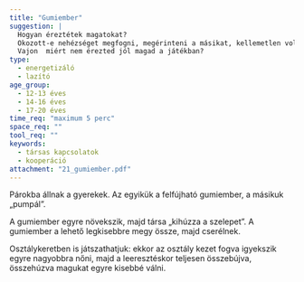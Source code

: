 ```yaml
---
title: "Gumiember"
suggestion: | 
  Hogyan éreztétek magatokat?
  Okozott-e nehézséget megfogni, megérinteni a másikat, kellemetlen volt-e az érintkezés?
  Vajon  miért nem érezted jól magad a játékban?
type:
  - energetizáló
  - lazító
age_group:
  - 12-13 éves
  - 14-16 éves
  - 17-20 éves
time_req: "maximum 5 perc"
space_req: ""
tool_req: ""
keywords: 
  - társas kapcsolatok
  - kooperáció
attachment: "21_gumiember.pdf"
---
```


Párokba állnak a gyerekek. Az egyikük a felfújható gumiember, a másikuk „pumpál”.

A gumiember egyre növekszik, majd társa „kihúzza a szelepet”. A gumiember a lehető legkisebbre megy össze, majd cserélnek.

Osztálykeretben is játszathatjuk: ekkor az osztály kezet fogva igyekszik egyre nagyobbra nőni, majd a leeresztéskor teljesen összebújva, összehúzva magukat egyre kisebbé válni.
  
  

